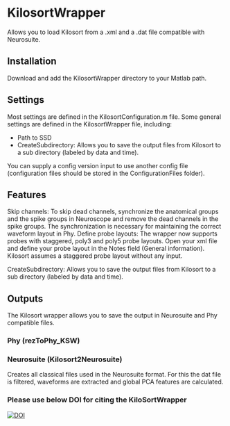 # KilosortWrapper
Allows you to load Kilosort from a .xml and a .dat file compatible with Neurosuite. 

## Installation
Download and add the KilosortWrapper directory to your Matlab path.

## Settings
Most settings are defined in the KilosortConfiguration.m file. Some general settings are defined in the KilosortWrapper file, including: 

* Path to SSD
* CreateSubdirectory: Allows you to save the output files from Kilosort to a sub directory (labeled by data and time).

You can supply a config version input to use another config file (configuration files should be stored in the ConfigurationFiles folder).
 
## Features
Skip channels: To skip dead channels, synchronize the anatomical groups and the spike groups in Neuroscope and remove the dead channels in the spike groups. The synchronization is necessary for maintaining the correct waveform layout in Phy.
Define probe layouts: The wrapper now supports probes with staggered, poly3 and poly5 probe layouts. Open your xml file and define your probe layout in the Notes field (General information). Kilosort assumes a staggered probe layout without any input.

CreateSubdirectory: Allows you to save the output files from Kilosort to a sub directory (labeled by data and time).

## Outputs
The Kilosort wrapper allows you to save the output in Neurosuite and Phy compatible files. 

### Phy (rezToPhy_KSW)


### Neurosuite (Kilosort2Neurosuite)
Creates all classical files used in the Neurosuite format. For this the dat file is filtered, waveforms are extracted and global PCA features are calculated. 

### Please use below DOI for citing the KiloSortWrapper
[![DOI](https://zenodo.org/badge/DOI/10.5281/zenodo.3604165.svg)](https://doi.org/10.5281/zenodo.3604165)

